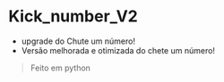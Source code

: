 # Kick_number_V2
- upgrade do Chute um número! <br>
- Versão melhorada e otimizada do chete um número! <br>
> Feito em python
